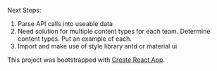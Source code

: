 Next Steps:
1. Parse API calls into useable data
2. Need solution for multiple content types for each team.
   Determine content types. Put an example of each.
3. Import and make use of style library antd or material ui




This project was bootstrapped with [Create React App](https://github.com/facebookincubator/create-react-app).

